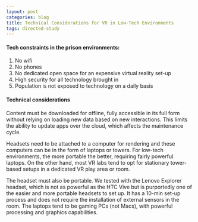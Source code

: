```yaml
---
layout: post
categories: blog
title: Technical Considerations for VR in Low-Tech Environments
tags: directed-study
---
```


#### Tech constraints in the prison environments:
1. No wifi
2. No phones
3. No dedicated open space for an expensive virtual reality set-up
4. High security for all technology brought in
5. Population is not exposed to technology on a daily basis

#### Technical considerations
Content must be downloaded for offline, fully accessible in its full form without relying on loading new data based on new interactions. This limits the ability to update apps over the cloud, which affects the maintenance cycle.

Headsets need to be attached to a computer for rendering and these computers can be in the form of laptops or towers. For low-tech environments, the more portable the better, requiring fairly powerful laptops. On the other hand, most VR labs tend to opt for stationary tower-based setups in a dedicated VR play area or room.

The headset must also be portable. We tested with the Lenovo Explorer headset, which is not as powerful as the HTC Vive but is purportedly one of the easier and more portable headsets to set up. It has a 10-min set-up process and does not require the installation of external sensors in the room. The laptops tend to be gaming PCs (not Macs), with powerful processing and graphics capabilities.
